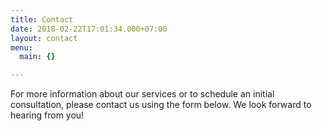 ```yaml
---
title: Contact
date: 2018-02-22T17:01:34.000+07:00
layout: contact
menu:
  main: {}

---
```

For more information about our services or to schedule an initial consultation, please contact us using the form below. We look forward to hearing from you!
